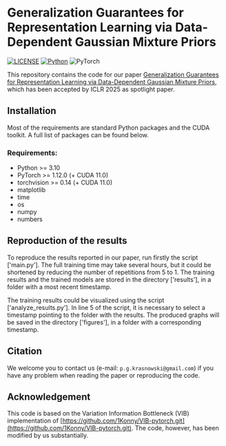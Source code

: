 # Generalization Guarantees for Representation Learning via Data-Dependent Gaussian Mixture Priors

[![LICENSE](https://img.shields.io/badge/license-MIT-green)](https://github.com/PiotrKrasnowski/MDL_and_Generalization_Guarantees_for_Representation_Learning/blob/main/LICENSE.md)
[![Python](https://img.shields.io/badge/python-3.10-blue.svg)](https://www.python.org/)
![PyTorch](https://img.shields.io/badge/pytorch-1.12.1-%237732a8)

This repository contains the code for our paper [Generalization Guarantees for Representation Learning via Data-Dependent Gaussian Mixture Priors](), which has been accepted by ICLR 2025 as spotlight paper.

## Installation

Most of the requirements are standard Python packages and the CUDA toolkit. A full list of packages can be found below. 

### Requirements:
- Python >= 3.10
- PyTorch >= 1.12.0 (+ CUDA 11.0)
- torchvision >= 0.14 (+ CUDA 11.0)
- matplotlib
- time
- os
- numpy
- numbers

## Reproduction of the results

To reproduce the results reported in our paper, run firstly the script ['main.py']. The full training time may take several hours, but it could be shortened by reducing the number of repetitions from 5 to 1. The training results and the trained models are stored in the directory ['results'], in a folder with a most recent timestamp. 

The training results could be visualized using the script ['analyze_results.py']. In line 5 of the script, it is necessary to select a timestamp pointing to the folder with the results. The produced graphs will be saved in the directory ['figures'], in a folder with a corresponding timestamp. 

## Citation

We welcome you to contact us (e-mail: ```p.g.krasnowski@gmail.com```) if you have any problem when reading the paper or reproducing the code.

## Acknowledgement
This code is based on the Variation Information Bottleneck (VIB) implementation of [https://github.com/1Konny/VIB-pytorch.git](https://github.com/1Konny/VIB-pytorch.git). The code, however, has been modified by us substantially.
